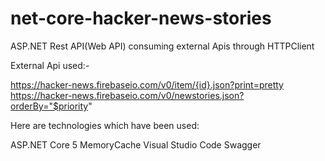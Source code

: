 # net-core-hacker-news-stories
ASP.NET Rest API(Web API) consuming external Apis through HTTPClient

External Api used:-

https://hacker-news.firebaseio.com/v0/item/{id}.json?print=pretty
https://hacker-news.firebaseio.com/v0/newstories.json?orderBy="$priority"
 
Here are technologies which have been used:

ASP.NET Core 5
MemoryCache
Visual Studio Code
Swagger
